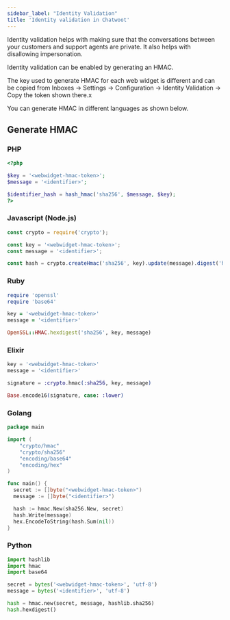 ```yaml
---
sidebar_label: "Identity Validation"
title: 'Identity validation in Chatwoot'
---
```


Identity validation helps with making sure that the conversations between your customers and support agents are private. It also helps with disallowing impersonation.

Identity validation can be enabled by generating an HMAC. 

The key used to generate HMAC for each web widget is different and can be copied from Inboxes -> Settings -> Configuration -> Identity Validation -> Copy the token shown there.x

You can generate HMAC in different languages as shown below.

## Generate HMAC

### PHP

```php
<?php

$key = '<webwidget-hmac-token>';
$message = '<identifier>';

$identifier_hash = hash_hmac('sha256', $message, $key);
?>
```

### Javascript (Node.js)

```js
const crypto = require('crypto');

const key = '<webwidget-hmac-token>';
const message = '<identifier>';

const hash = crypto.createHmac('sha256', key).update(message).digest('hex');
```

### Ruby

```rb
require 'openssl'
require 'base64'

key = '<webwidget-hmac-token>'
message = '<identifier>'

OpenSSL::HMAC.hexdigest('sha256', key, message)
```

### Elixir

```elixir
key = '<webwidget-hmac-token>'
message = '<identifier>'

signature = :crypto.hmac(:sha256, key, message)

Base.encode16(signature, case: :lower)
```

### Golang

```go
package main

import (
	"crypto/hmac"
	"crypto/sha256"
	"encoding/base64"
	"encoding/hex"
)

func main() {
  secret := []byte("<webwidget-hmac-token>")
  message := []byte("<identifier>")

  hash := hmac.New(sha256.New, secret)
  hash.Write(message)
  hex.EncodeToString(hash.Sum(nil))
}
```

### Python

```py
import hashlib
import hmac
import base64

secret = bytes('<webwidget-hmac-token>', 'utf-8')
message = bytes('<identifier>', 'utf-8')

hash = hmac.new(secret, message, hashlib.sha256)
hash.hexdigest()
```
